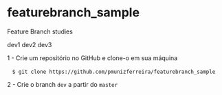 # featurebranch_sample
Feature Branch studies

dev1
dev2
dev3

1 - Crie um repositório no GitHub e clone-o em sua máquina

    ```$ git clone https://github.com/pmunizferreira/featurebranch_sample```

2 - Crie o branch ```dev``` a partir do ```master```
